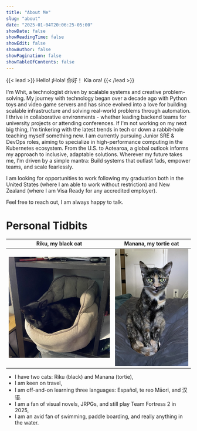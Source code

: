 ```yaml
---
title: "About Me"
slug: "about"
date: "2025-01-04T20:06:25-05:00"
showDate: false
showReadingTime: false
showEdit: false
showAuthor: false
showPagination: false
showTableOfContents: false
---
```


{{< lead >}}
Hello! ¡Hola! 你好！ Kia ora!
{{< /lead >}}

I'm Whit, a technologist driven by scalable systems and creative problem-solving. My journey with technology began over a decade ago with Python toys and video game servers and has since evolved into a love for building scalable infrastructure and solving real-world problems through automation.
I thrive in collaborative environments - whether leading backend teams for university projects or attending conferences. If I'm not working on my next big thing, I'm tinkering with the latest trends in tech or down a rabbit-hole teaching myself something new.
I am currently pursuing Junior SRE & DevOps roles, aiming to specialize in high-performance computing in the Kubernetes ecosystem. From the U.S. to Aotearoa, a global outlook informs my approach to inclusive, adaptable solutions. Wherever my future takes me, I'm driven by a simple mantra: Build systems that outlast fads, empower teams, and scale fearlessly.

I am looking for opportunities to work following my graduation both in the United States (where I am able to work without restriction) and New Zealand (where I am Visa Ready for any accredited employer).

Feel free to reach out, I am always happy to talk.

# Personal Tidbits

| Riku, my black cat | Manana, my tortie cat |
|:--:|:--:|
| ![A black cat laying in a catbed in a cubby. He looks rather bored of the whole affair.](riku.webp) | ![A small tortie cat sitting on a blanket. Her mouth is open as she is obviously mid-meow.](manana.webp) |

- I have two cats: Riku (black) and Manana (tortie),
- I am keen on travel,
- I am off-and-on learning three languages: Español, te reo Māori, and 汉语.
- I am a fan of visual novels, JRPGs, and still play Team Fortress 2 in 2025,
- I am an avid fan of swimming, paddle boarding, and really anything in the water.